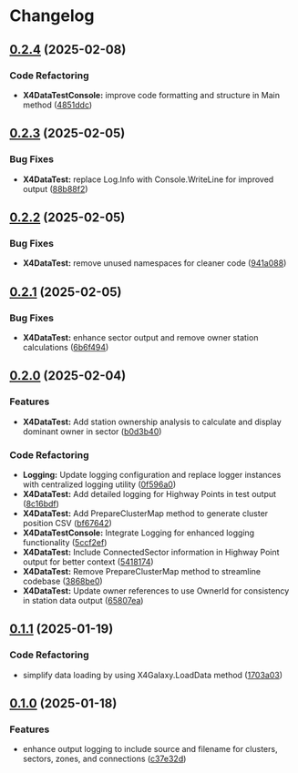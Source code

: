 # Changelog

## [0.2.4](https://github.com/chemodun/X4-UniverseEditor/compare/X4DataTestConsole@v0.2.3...X4DataTestConsole@v0.2.4) (2025-02-08)


### Code Refactoring

* **X4DataTestConsole:** improve code formatting and structure in Main method ([4851ddc](https://github.com/chemodun/X4-UniverseEditor/commit/4851ddca142deb1eeafc9cccfb971a44295f8951))

## [0.2.3](https://github.com/chemodun/X4-UniverseEditor/compare/X4DataTestConsole@v0.2.2...X4DataTestConsole@v0.2.3) (2025-02-05)


### Bug Fixes

* **X4DataTest:** replace Log.Info with Console.WriteLine for improved output ([88b88f2](https://github.com/chemodun/X4-UniverseEditor/commit/88b88f223bcec507ecef95244909f6f9c1a393d6))

## [0.2.2](https://github.com/chemodun/X4-UniverseEditor/compare/X4DataTestConsole@v0.2.1...X4DataTestConsole@v0.2.2) (2025-02-05)


### Bug Fixes

* **X4DataTest:** remove unused namespaces for cleaner code ([941a088](https://github.com/chemodun/X4-UniverseEditor/commit/941a0886320568cb43b5e92622e9491d28323264))

## [0.2.1](https://github.com/chemodun/X4-UniverseEditor/compare/X4DataTestConsole@v0.2.0...X4DataTestConsole@v0.2.1) (2025-02-05)


### Bug Fixes

* **X4DataTest:** enhance sector output and remove owner station calculations ([6b6f494](https://github.com/chemodun/X4-UniverseEditor/commit/6b6f49431dc948ad5cd875b94b83e47f208ce15c))

## [0.2.0](https://github.com/chemodun/X4-UniverseEditor/compare/X4DataTestConsole@v0.1.1...X4DataTestConsole@v0.2.0) (2025-02-04)


### Features

* **X4DataTest:** Add station ownership analysis to calculate and display dominant owner in sector ([b0d3b40](https://github.com/chemodun/X4-UniverseEditor/commit/b0d3b4003e6511b149995d3cf708a782cc735f9e))


### Code Refactoring

* **Logging:** Update logging configuration and replace logger instances with centralized logging utility ([0f596a0](https://github.com/chemodun/X4-UniverseEditor/commit/0f596a0b706b1704042cbedb7c29a18ec2276a9d))
* **X4DataTest:** Add detailed logging for Highway Points in test output ([8c16bdf](https://github.com/chemodun/X4-UniverseEditor/commit/8c16bdf12f4cb5cb4049a3bb3daec7654e772669))
* **X4DataTest:** Add PrepareClusterMap method to generate cluster position CSV ([bf67642](https://github.com/chemodun/X4-UniverseEditor/commit/bf676420286a8d8930e014682bd68ec5a7a4beca))
* **X4DataTestConsole:** Integrate Logging for enhanced logging functionality ([5ccf2ef](https://github.com/chemodun/X4-UniverseEditor/commit/5ccf2efcf77d55d9a13365bb67159375bc082b70))
* **X4DataTest:** Include ConnectedSector information in Highway Point output for better context ([5418174](https://github.com/chemodun/X4-UniverseEditor/commit/54181745885b4c7b8e9eba57c072e633e7694cf7))
* **X4DataTest:** Remove PrepareClusterMap method to streamline codebase ([3868be0](https://github.com/chemodun/X4-UniverseEditor/commit/3868be0f11e1e9840d605f50202d7f0489d70e73))
* **X4DataTest:** Update owner references to use OwnerId for consistency in station data output ([65807ea](https://github.com/chemodun/X4-UniverseEditor/commit/65807eacb31764988f122d410ed4d6cf4f74adcf))

## [0.1.1](https://github.com/chemodun/X4-UniverseEditor/compare/X4DataTestConsole@v0.1.0...X4DataTestConsole@v0.1.1) (2025-01-19)


### Code Refactoring

* simplify data loading by using X4Galaxy.LoadData method ([1703a03](https://github.com/chemodun/X4-UniverseEditor/commit/1703a030e0d96cc23cf3bf4fbf4062fabaf6f4e9))

## [0.1.0](https://github.com/chemodun/X4-UniverseEditor/compare/X4DataTestConsole@v0.0.1...X4DataTestConsole@v0.1.0) (2025-01-18)


### Features

* enhance output logging to include source and filename for clusters, sectors, zones, and connections ([c37e32d](https://github.com/chemodun/X4-UniverseEditor/commit/c37e32d53a5a9f6fdf2f6dc37f1b7847ef2920ac))
